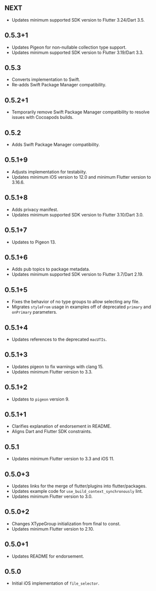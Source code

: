 ## NEXT

* Updates minimum supported SDK version to Flutter 3.24/Dart 3.5.

## 0.5.3+1

* Updates Pigeon for non-nullable collection type support.
* Updates minimum supported SDK version to Flutter 3.19/Dart 3.3.

## 0.5.3

* Converts implementation to Swift.
* Re-adds Swift Package Manager compatibility.

## 0.5.2+1

* Temporarily remove Swift Package Manager compatibility to resolve issues with Cocoapods builds.

## 0.5.2

* Adds Swift Package Manager compatibility.

## 0.5.1+9

* Adjusts implementation for testabiity.
* Updates minimum iOS version to 12.0 and minimum Flutter version to 3.16.6.

## 0.5.1+8

* Adds privacy manifest.
* Updates minimum supported SDK version to Flutter 3.10/Dart 3.0.

## 0.5.1+7

* Updates to Pigeon 13.

## 0.5.1+6

* Adds pub topics to package metadata.
* Updates minimum supported SDK version to Flutter 3.7/Dart 2.19.

## 0.5.1+5

* Fixes the behavior of no type groups to allow selecting any file.
* Migrates `styleFrom` usage in examples off of deprecated `primary` and `onPrimary` parameters.

## 0.5.1+4

* Updates references to the deprecated `macUTIs`.

## 0.5.1+3

* Updates pigeon to fix warnings with clang 15.
* Updates minimum Flutter version to 3.3.

## 0.5.1+2

* Updates to `pigeon` version 9.

## 0.5.1+1

* Clarifies explanation of endorsement in README.
* Aligns Dart and Flutter SDK constraints.

## 0.5.1

* Updates minimum Flutter version to 3.3 and iOS 11.

## 0.5.0+3

* Updates links for the merge of flutter/plugins into flutter/packages.
* Updates example code for `use_build_context_synchronously` lint.
* Updates minimum Flutter version to 3.0.

## 0.5.0+2

* Changes XTypeGroup initialization from final to const.
* Updates minimum Flutter version to 2.10.

## 0.5.0+1

* Updates README for endorsement.

## 0.5.0

* Initial iOS implementation of `file_selector`.
